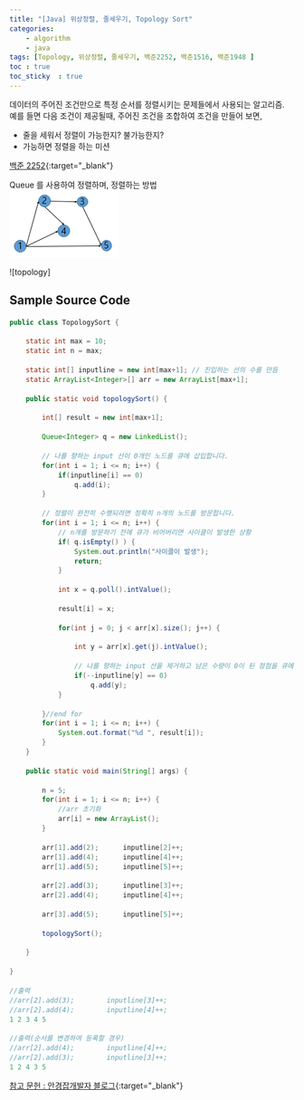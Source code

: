 ```yaml
---
title: "[Java] 위상정렬, 줄세우기, Topology Sort" 
categories: 
    - algorithm
    - java
tags: [Topology, 위상정렬, 줄세우기, 백준2252, 백준1516, 백준1948 ]
toc : true
toc_sticky  : true        
---
```


데이터의 주어진 조건만으로 특정 순서를 정렬시키는 문제들에서 사용되는 알고리즘.    
예를 들면 다음 조건이 제공될때, 주어진 조건을 조합하여 조건을 만들어 보면,    

- 줄을 세워서 정렬이 가능한지? 불가능한지?
- 가능하면 정렬을 하는 미션

[백준 2252](https://www.acmicpc.net/problem/2252){:target="_blank"}

Queue 를 사용하여 정렬하며, 정렬하는 방법    
![Topology순서](\assets/images_post/java/topology_sort_01.png)

![topology]
## Sample Source Code
```java
public class TopologySort {

	static int max = 10;
	static int n = max;
	
	static int[] inputline = new int[max+1]; // 진입하는 선의 수를 만듬
	static ArrayList<Integer>[] arr = new ArrayList[max+1];
	
	public static void topologySort() {
		
		int[] result = new int[max+1];
		
		Queue<Integer> q = new LinkedList();
		
		// 나를 향하는 input 선이 0개인 노드를 큐에 삽입합니다. 
		for(int i = 1; i <= n; i++) {
			if(inputline[i] == 0)
				q.add(i);
		}
		
		// 정렬이 완전히 수행되려면 정확히 n개의 노드를 방문합니다.		
		for(int i = 1; i <= n; i++) {
			// n개를 방문하기 전에 큐가 비어버리면 사이클이 발생한 상황
			if( q.isEmpty() ) {
				System.out.println("사이클이 발생");
				return;
			}
			
			int x = q.poll().intValue();

			result[i] = x;
			
			for(int j = 0; j < arr[x].size(); j++) {
				
				int y = arr[x].get(j).intValue();

				// 나를 향하는 input 선을 제거하고 남은 수량이 0이 된 정점을 큐에 삽입합니다. 
				if(--inputline[y] == 0)
					q.add(y);
			}
			
		}//end for
		for(int i = 1; i <= n; i++) {
			System.out.format("%d ", result[i]);
		}
	}
	
	public static void main(String[] args) {
		
		n = 5;
		for(int i = 1; i <= n; i++) {
			//arr 초기화
			arr[i] = new ArrayList();
		}
		
		arr[1].add(2);		inputline[2]++;
		arr[1].add(4);		inputline[4]++;
		arr[1].add(5);		inputline[5]++;

		arr[2].add(3);		inputline[3]++;
		arr[2].add(4);		inputline[4]++;
	
		arr[3].add(5);		inputline[5]++;
		
		topologySort();
		
	}

}

//출력
//arr[2].add(3);		inputline[3]++;
//arr[2].add(4);		inputline[4]++;
1 2 3 4 5 

//출력(순서를 변경하여 등록할 경우)
//arr[2].add(4);		inputline[4]++;
//arr[2].add(3);		inputline[3]++;
1 2 4 3 5 

```

[참고 문헌 : 안경잡개발자 블로그](https://blog.naver.com/ndb796/221236874984){:target="_blank"}
